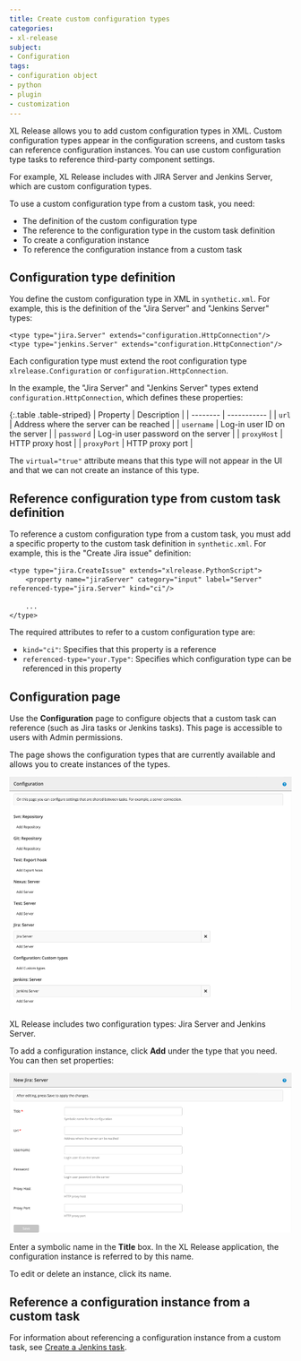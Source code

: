```yaml
---
title: Create custom configuration types
categories:
- xl-release
subject:
- Configuration
tags:
- configuration object
- python
- plugin
- customization
---
```


XL Release allows you to add custom configuration types in XML. Custom configuration types appear in the configuration screens, and custom tasks can reference configuration instances. You can use custom configuration type tasks to reference third-party component settings.

For example, XL Release includes with JIRA Server and Jenkins Server, which are custom configuration types.

To use a custom configuration type from a custom task, you need:

* The definition of the custom configuration type
* The reference to the configuration type in the custom task definition
* To create a configuration instance
* To reference the configuration instance from a custom task

## Configuration type definition

You define the custom configuration type in XML in `synthetic.xml`. For example, this is the definition of the "Jira Server" and "Jenkins Server" types:

    <type type="jira.Server" extends="configuration.HttpConnection"/>
    <type type="jenkins.Server" extends="configuration.HttpConnection"/>

Each configuration type must extend the root configuration type `xlrelease.Configuration` or `configuration.HttpConnection`.

In the example, the "Jira Server" and "Jenkins Server" types extend `configuration.HttpConnection`, which defines these properties:

{:.table .table-striped}
| Property | Description |
| -------- | ----------- |
| `url` | Address where the server can be reached |
| `username` | Log-in user ID on the server |
| `password` | Log-in user password on the server |
| `proxyHost` | HTTP proxy host |
| `proxyPort` | HTTP proxy port |

The `virtual="true"` attribute means that this type will not appear in the UI and that we can not create an instance of this type.

## Reference configuration type from custom task definition

To reference a custom configuration type from a custom task, you must add a specific property to the custom task definition in `synthetic.xml`. For example, this is the "Create Jira issue" definition:

    <type type="jira.CreateIssue" extends="xlrelease.PythonScript">
        <property name="jiraServer" category="input" label="Server" referenced-type="jira.Server" kind="ci"/>

        ...
    </type>

The required attributes to refer to a custom configuration type are:

* `kind="ci"`: Specifies that this property is a reference
* `referenced-type="your.Type"`: Specifies which configuration type can be referenced in this property

## Configuration page

Use the **Configuration** page to configure objects that a custom task can reference (such as Jira tasks or Jenkins tasks). This page is accessible to users with Admin permissions.

The page shows the configuration types that are currently available and allows you to create instances of the types.

![Configurations list](/xl-release/images/configurations-list.png)

XL Release includes two configuration types: Jira Server and Jenkins Server.

To add a configuration instance, click **Add** under the type that you need. You can then set properties:

![Configuration details](/xl-release/images/jira-configuration-details.png)

Enter a symbolic name in the **Title** box. In the XL Release application, the configuration instance is referred to by this name.

To edit or delete an instance, click its name.

## Reference a configuration instance from a custom task

For information about referencing a configuration instance from a custom task, see [Create a Jenkins task](/xl-release/how-to/create-a-jenkins-task.html).
